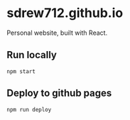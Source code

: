 # sdrew712.github.io

Personal website, built with React.

## Run locally

`npm start`

## Deploy to github pages

`npm run deploy`
